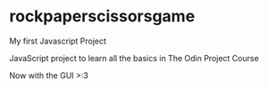 # rockpaperscissorsgame
My first Javascript Project

JavaScript project to learn all the basics in The Odin Project Course

Now with the GUI >:3
